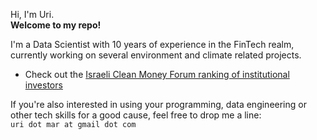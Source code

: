 Hi, I'm Uri.<BR>
<B>Welcome to my repo!</B>

I'm a Data Scientist with 10 years of experience in the FinTech realm,<BR>
currently working on several environment and climate related projects.

* Check out the [Israeli Clean Money Forum ranking of institutional investors](https://www.fossilfree.org.il/the-ranking)

If you're also interested in using your programming, data engineering or other tech skills for a good cause, feel free to drop me a line:<BR>
`uri dot mar at gmail dot com`

<!---
Uri-Marom/Uri-Marom is a ✨ special ✨ repository because its `README.md` (this file) appears on your GitHub profile.
You can click the Preview link to take a look at your changes.
--->
